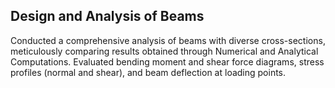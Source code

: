 ## Design and Analysis of Beams
Conducted a comprehensive analysis of beams with diverse cross-sections, meticulously comparing results obtained through Numerical and Analytical Computations. Evaluated bending moment and shear force diagrams, stress profiles (normal and shear), and beam deflection at loading points.
